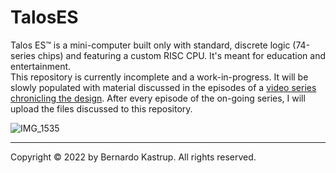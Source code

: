# TalosES
Talos ES™ is a mini-computer built only with standard, discrete logic (74-series chips) and featuring a custom RISC CPU. It's meant for education and entertainment.<br>
This repository is currently incomplete and a work-in-progress. It will be slowly populated with material discussed in the episodes of a <a href="https://www.youtube.com/watch?v=509XYuB6xsw&list=PLDf2uklC__d0CCgEDWJ5CoJgBmkGZ0vGv&ab_channel=TheByteAttic">video series chronicling the design</a>. After every episode of the on-going series, I will upload the files discussed to this repository.<br>
<p>

![IMG_1535](https://user-images.githubusercontent.com/69539226/185769702-99430ba9-5632-4dc7-8d4e-82e9af30b109.jpeg)

<p><hr>
Copyright © 2022 by Bernardo Kastrup. All rights reserved.
